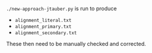 `./new-approach-jtauber.py` is run to produce

- `alignment_literal.txt`
- `alignment_primary.txt`
- `alignment_secondary.txt`

These then need to be manually checked and corrected.
